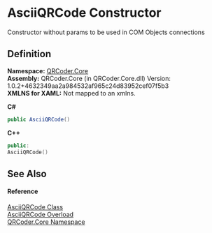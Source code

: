 # AsciiQRCode Constructor


Constructor without params to be used in COM Objects connections



## Definition
**Namespace:** <a href="N_QRCoder_Core.md">QRCoder.Core</a>  
**Assembly:** QRCoder.Core (in QRCoder.Core.dll) Version: 1.0.2+4632349aa2a984532af965c24d83952cef07f5b3  
**XMLNS for XAML:** Not mapped to an xmlns.

**C#**
``` C#
public AsciiQRCode()
```
**C++**
``` C++
public:
AsciiQRCode()
```



## See Also


#### Reference
<a href="T_QRCoder_Core_AsciiQRCode.md">AsciiQRCode Class</a>  
<a href="Overload_QRCoder_Core_AsciiQRCode__ctor.md">AsciiQRCode Overload</a>  
<a href="N_QRCoder_Core.md">QRCoder.Core Namespace</a>  
